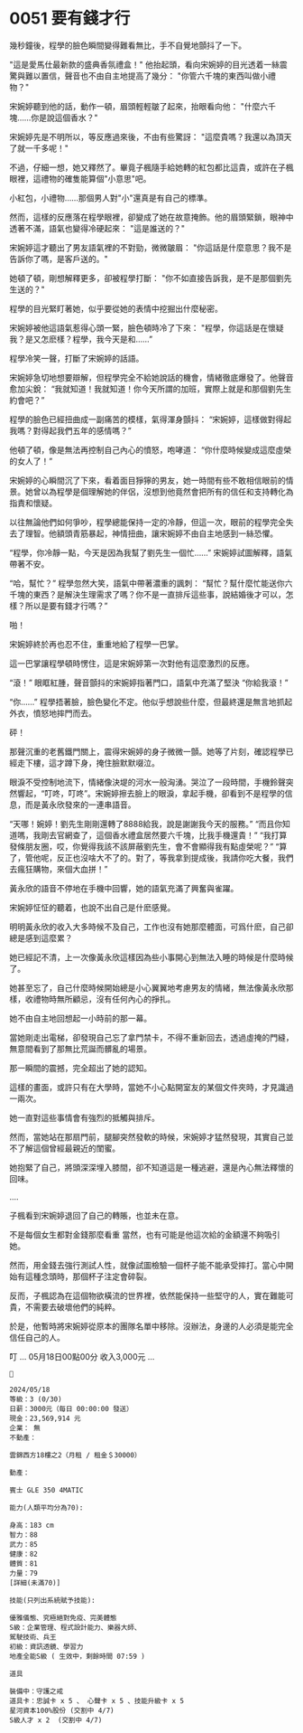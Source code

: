 # 0051 要有錢才行

幾秒鐘後，程學的臉色瞬間變得難看無比，手不自覺地顫抖了一下。

"這是愛馬仕最新款的盛典香氛禮盒！"
他抬起頭，看向宋婉婷的目光透着一絲震驚與難以置信，聲音也不由自主地提高了幾分：
"你管六千塊的東西叫做小禮物？"

宋婉婷聽到他的話，動作一頓，眉頭輕輕皺了起來，抬眼看向他：
"什麼六千塊……你是說這個香水？"

宋婉婷先是不明所以，等反應過來後，不由有些驚訝：
"這麼貴嗎？我還以為頂天了就一千多呢！"

不過，仔細一想，她又釋然了。畢竟子楓隨手給她轉的紅包都比這貴，或許在子楓眼裡，這禮物的確隻能算個"小意思"吧。

小紅包，小禮物……那個男人對"小"還真是有自己的標準。

然而，這樣的反應落在程學眼裡，卻變成了她在故意掩飾。他的眉頭緊鎖，眼神中透著不滿，語氣也變得冷硬起來：
"這是誰送的？"

宋婉婷這才聽出了男友語氣裡的不對勁，微微皺眉：
"你這話是什麼意思？我不是告訴你了嗎，是客戶送的。"

她頓了頓，剛想解釋更多，卻被程學打斷：
"你不如直接告訴我，是不是那個劉先生送的？"

程學的目光緊盯著她，似乎要從她的表情中挖掘出什麼秘密。

宋婉婷被他這語氣惹得心頭一緊，臉色頓時冷了下來：
"程學，你這話是在懷疑我？是又怎麽樣？程學，我今天是和……”

程學冷笑一聲，打斷了宋婉婷的話語。

宋婉婷急切地想要辯解，但程學完全不給她說話的機會，情緒徹底爆發了。他聲音愈加尖銳：
“我就知道！我就知道！你今天所謂的加班，實際上就是和那個劉先生約會吧？”

程學的臉色已經扭曲成一副痛苦的模樣，氣得渾身顫抖：
“宋婉婷，這樣做對得起我嗎？對得起我們五年的感情嗎？”

他頓了頓，像是無法再控制自己內心的憤怒，咆哮道：
“你什麼時候變成這麼虛榮的女人了！”

宋婉婷的心瞬間沉了下來，看着面目猙獰的男友，她一時間有些不敢相信眼前的情景。她曾以為程學是個理解她的伴侶，沒想到他竟然會把所有的信任和支持轉化為指責和懷疑。

以往無論他們如何爭吵，程學總能保持一定的冷靜，但這一次，眼前的程學完全失去了理智。他額頭青筋暴起，神情扭曲，讓宋婉婷不由自主地感到一絲恐懼。

“程學，你冷靜一點，今天是因為我幫了劉先生一個忙……”
宋婉婷試圖解釋，語氣帶著不安。

“哈，幫忙？”
程學忽然大笑，語氣中帶著濃重的諷刺：
“幫忙？幫什麼忙能送你六千塊的東西？是解決生理需求了嗎？你不是一直排斥這些事，說結婚後才可以，怎樣？所以是要有錢才行嗎？”

啪！

宋婉婷終於再也忍不住，重重地給了程學一巴掌。

這一巴掌讓程學頓時愣住，這是宋婉婷第一次對他有這麼激烈的反應。

“滾！”
眼眶紅腫，聲音顫抖的宋婉婷指著門口，語氣中充滿了堅決
“你給我滾！”

“你……”
程學捂著臉，臉色變化不定。他似乎想說些什麼，但最終還是無言地抓起外衣，憤怒地摔門而去。

砰！

那聲沉重的老舊鐵門關上，震得宋婉婷的身子微微一顫。她等了片刻，確認程學已經走下樓，這才蹲下身，掩住臉默默啜泣。

眼淚不受控制地流下，情緒像決堤的河水一般洶湧。哭泣了一段時間，手機鈴聲突然響起，“叮咚，叮咚”。宋婉婷擦去臉上的眼淚，拿起手機，卻看到不是程學的信息，而是黃永欣發來的一連串語音。

“天哪！婉婷！劉先生剛剛還轉了8888給我，說是謝謝我今天的服務。”
“而且你知道嗎，我剛去官網查了，這個香水禮盒居然要六千塊，比我手機還貴！”
“我打算發條朋友圈，哎，你覺得我該不該屏蔽劉先生，會不會顯得我有點虛榮呢？”
“算了，管他呢，反正也沒啥大不了的。對了，等我拿到提成後，我請你吃大餐，我們去瘋狂購物，來個大血拼！”

黃永欣的語音不停地在手機中回響，她的語氣充滿了興奮與雀躍。

宋婉婷怔怔的聽着，也說不出自己是什麽感覺。

明明黃永欣的收入大多時候不及自己，工作也沒有她那麼體面，可爲什麽，自己卻總是感到這麼累？

她已經記不清，上一次像黃永欣這樣因為些小事開心到無法入睡的時候是什麼時候了。

她甚至忘了，自己什麼時候開始總是小心翼翼地考慮男友的情緒，無法像黃永欣那樣，收禮物時無所顧忌，沒有任何內心的掙扎。

她不由自主地回想起一小時前的那一幕。

當她剛走出電梯，卻發現自己忘了拿門禁卡，不得不重新回去，透過虛掩的門縫，無意間看到了那無比荒誕而髒亂的場景。

那一瞬間的震撼，完全超出了她的認知。

這樣的畫面，或許只有在大學時，當她不小心點開室友的某個文件夾時，才見識過一兩次。

她一直對這些事情會有強烈的抵觸與排斥。

然而，當她站在那扇門前，腿腳突然發軟的時候，宋婉婷才猛然發現，其實自己並不了解這個曾經最親近的閨蜜。

她抱緊了自己，將頭深深埋入膝間，卻不知道這是一種逃避，還是內心無法釋懷的回味。

....

子楓看到宋婉婷退回了自己的轉賬，也並未在意。

不是每個女生都對金錢那麼看重
當然，也有可能是他這次給的金額還不夠吸引她。

然而，用金錢去強行測試人性，就像試圖檢驗一個杯子能不能承受摔打。當心中開始有這種念頭時，那個杯子注定會碎裂。

反而，子楓認為在這個物欲橫流的世界裡，依然能保持一些堅守的人，實在難能可貴，不需要去破壞他們的純粹。

於是，他暫時將宋婉婷從原本的團隊名單中移除。沒辦法，身邊的人必須是能完全信任自己的人。

叮
… 05月18日00點00分 收入3,000元 …

```
📰

2024/05/18
等級：3 (0/30)
日薪：3000元（每日 00:00:00 發送）
現金：23,569,914 元
企業： 無
不動產：

雲錦西方18樓之2（月租 / 租金＄30000）

動產：

賓士 GLE 350 4MATIC

能力(人類平均分為70):

身高：183 cm
智力：88
武力：85
健康：82
體質：81
力量：79
[詳細(未滿70)]

技能(只列出系統賦予技能):

優雅儀態、究極絕對免疫、完美體態
S級：企業管理、程式設計能力、樂器大師、
駕駛技術、兵王
初級：資訊透鏡、學習力
地產全能S級 ( 生效中，剩餘時間 07:59 )

道具

裝備中：守護之戒
道具卡：忠誠卡 x 5 、 心聲卡 x 5 、技能升級卡 x 5
星河資本100%股份 (交割中 4/7)
S級人才 x 2  (交割中 4/7)

```